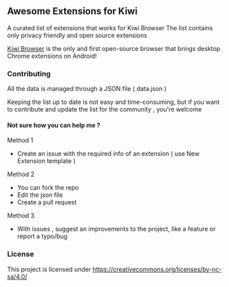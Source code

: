 ## Awesome Extensions for Kiwi

A curated list of extensions that works for Kiwi Browser 
The list contains only privacy friendly and open source extensions

[Kiwi Browser](https://kiwibrowser.com/) is the only and first open-source browser that brings desktop Chrome extensions on Android!



### Contributing
All the data is managed through a JSON file ( data.json )

Keeping the list up to date is not easy and time-consuming, but if you want to contribute and update the
                list for the community , you're welcome

#### Not sure how you can help me ?
Method 1
 - Create an issue with the required info of an extension ( use New Extension template )

Method 2 
- You can fork the repo 
- Edit the json file 
- Create a pull request

Method 3
- With issues , suggest an improvements to the project, like a feature or report a typo/bug
 
### License 
This project is licensed under https://creativecommons.org/licenses/by-nc-sa/4.0/
